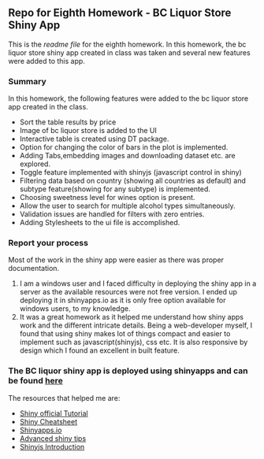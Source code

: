 ## Repo for Eighth Homework - BC Liquor Store Shiny App 

This is the *readme file* for the eighth homework. In this homework, the bc liquor store shiny app created in class was taken and several new features were added to this app. 

### Summary
In this homework, the following features were added to the bc liquor store app created in the class.
- Sort the table results by price
- Image of bc liquor store is added to the UI
- Interactive table is created using DT package.
- Option for changing the color of bars in the plot is implemented.
- Adding Tabs,embedding images and downloading dataset etc. are explored.
- Toggle feature implemented with shinyjs (javascript control in shiny)
- Filtering data based on country (showing all countries as default) and subtype feature(showing for any subtype) is implemented.
- Choosing sweetness level for wines option is present.
- Allow the user to search for multiple alcohol types simultaneously.
- Validation issues are handled for filters with zero entries.
- Adding Stylesheets to the ui file is accomplished.

### Report your process

Most of the work in the shiny app were easier as there was proper documentation. 
1. I am a windows user and I faced difficulty in deploying the shiny app in a server as the available resources were not free version. I ended up deploying it in shinyapps.io as it is only free option available for windows users, to my knowledge.
3. It was a great homework as it helped me understand how shiny apps work and the different intricate details. Being a web-developer myself, I found that using shiny makes lot of things compact and easier to implement such as javascript(shinyjs), css etc. It is also responsive by design which I found an excellent in built feature.

### The BC liquor shiny app is deployed using shinyapps and can be found [here](https://abishekarun.shinyapps.io/my_app/)

The resources that helped me are:

+ [Shiny official Tutorial](http://shiny.rstudio.com/tutorial/)
+ [Shiny Cheatsheet](http://shiny.rstudio.com/images/shiny-cheatsheet.pdf)
+ [Shinyapps.io](http://www.shinyapps.io/)
+ [Advanced shiny tips](https://deanattali.com/blog/advanced-shiny-tips/)
+ [Shinyjs Introduction](https://deanattali.com/2015/04/23/shinyjs-r-package/)